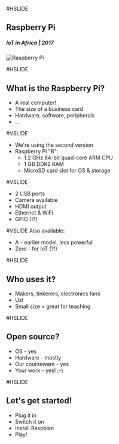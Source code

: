 #HSLIDE
## Raspberry Pi
##### IoT in Africa | 2017
![Raspberry Pi](assets/img/raspberry-pi-550x650.png)

#HSLIDE
## What is the Raspberry Pi?
* A real computer!
* The size of a business card
* Hardware, software, peripherals
* ...

#VSLIDE
* We're using the second version
* Raspberry Pi "B":
  * 1.2 GHz 64-bit quad-core ARM CPU
  * 1 GB DDR2 RAM
  * MicroSD card slot for OS & storage

#VSLIDE
  * 2 USB ports
  * Camera available
  * HDMI output
  * Ethernet & WiFi
  * GPIO (?!)

#VSLIDE
Also available:
* A - earlier model, less powerful
* Zero - for IoT (?!)

#HSLIDE
## Who uses it?
* Makers, tinkerers, electronics fans
* Us!
* Small size = great for teaching

#HSLIDE
## Open source?
* OS - yes
* Hardware - mostly
* Our courseware - yes
* Your work - yes! ;-)

#HSLIDE
## Let's get started!
* Plug it in
* Switch it on
* Install Raspbian
* Play!